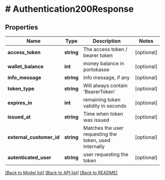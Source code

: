 # # Authentication200Response

## Properties

Name | Type | Description | Notes
------------ | ------------- | ------------- | -------------
**access_token** | **string** | The access token / bearer token | [optional]
**wallet_balance** | **int** | money balance in portokasse | [optional]
**info_message** | **string** | info message, if any | [optional]
**token_type** | **string** | Will always contain &#39;BearerToken&#39; | [optional]
**expires_in** | **int** | remaining token validity in seconds | [optional]
**issued_at** | **string** | Time when token was issued | [optional]
**external_customer_id** | **string** | Matches the user requesting the token, used internally | [optional]
**autenticated_user** | **string** | user requesting the token | [optional]

[[Back to Model list]](../../README.md#models) [[Back to API list]](../../README.md#endpoints) [[Back to README]](../../README.md)

